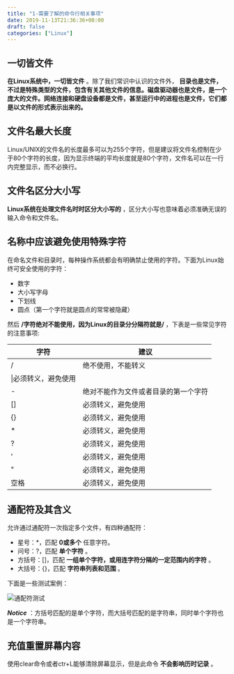 ```yaml
---
title: "1-需要了解的命令行相关事项"
date: 2019-11-13T21:36:36+08:00
draft: false
categories: ["Linux"]
---
```


## 一切皆文件
**在Linux系统中，一切皆文件** 。除了我们常识中认识的文件外， **目录也是文件，不过是特殊类型的文件，包含有关其他文件的信息。磁盘驱动器也是文件，是一个庞大的文件。网络连接和硬盘设备都是文件，甚至运行中的进程也是文件，它们都是以文件的形式表示出来的。** 

## 文件名最大长度
Linux/UNIX的文件名的长度最多可以为255个字符，但是建议将文件名控制在少于80个字符的长度，因为显示终端的平均长度就是80个字符，文件名可以在一行内完整显示，而不必换行。

## 文件名区分大小写
**Linux系统在处理文件名时时区分大小写的** ，区分大小写也意味着必须准确无误的输入命令和文件名。

## 名称中应该避免使用特殊字符
在命名文件和目录时，每种操作系统都会有明确禁止使用的字符。下面为Linux始终可安全使用的字符：

- 数字
- 大小写字母
- 下划线
- 圆点（第一个字符就是圆点的常常被隐藏）

然后 **/字符绝对不能使用，因为Linux的目录分分隔符就是/** ，下表是一些常见字符的注意事项:

|字符|建议|
|----|---|
|/|绝不使用，不能转义|
|\|必须转义，避免使用|
|-|绝对不能作为文件或者目录的第一个字符|
|[]|必须转义，避免使用|
|{}|必须转义，避免使用|
|*|必须转义，避免使用|
|?|必须转义，避免使用|
|'|必须转义，避免使用|
|"|必须转义，避免使用|
|空格|必须转义，避免使用|

## 通配符及其含义
允许通过通配符一次指定多个文件，有四种通配符：

- 星号：*，匹配 **0或多个** 任意字符。
- 问号：?，匹配 **单个字符** 。
- 方括号：[]，匹配 **一组单个字符，或用连字符分隔的一定范围内的字符** 。
- 大括号：{}，匹配 **字符串列表和范围** 。

下面是一些测试案例：

![通配符测试][p0]

***Notice*** ：方括号匹配的是单个字符，而大括号匹配的是字符串，同时单个字符也是一个字符串。

## 充值重置屏幕内容
使用clear命令或者ctr+L能够清除屏幕显示，但是此命令 **不会影响历时记录** 。



[p0]:./../media/20191114-1.png